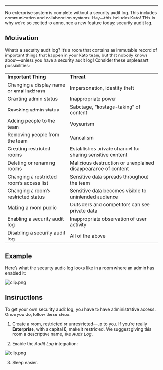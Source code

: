 ***

No enterprise system is complete without a security audit log. This includes communication and collaboration systems. Hey—this includes Kato! This is why we’re so excited to announce a new feature today: security audit log.

## Motivation

What’s a security audit log? It’s a room that contains an immutable record of important things that happen in your Kato team, but that nobody knows about—unless you have a security audit log! Consider these unpleasant possibilities:

<table>
    <tr>
        <td><b>Important Thing</b></td>
        <td><b>Threat</b></td>
    </tr>
    <tr>
        <td>Changing a display name or email address</td>
        <td>Impersonation, identity theft</td>
    </tr>
    <tr>
        <td>Granting admin status</td>
        <td>Inappropriate power</td>
    </tr>
    <tr>
        <td>Revoking admin status</td>
        <td>Sabotage, “hostage-taking” of content</td>
    </tr>
    <tr>
        <td>Adding people to the team</td>
        <td>Voyeurism</td>
    </tr>
    <tr>
        <td>Removing people from the team</td>
        <td>Vandalism</td>
    </tr>
    <tr>
        <td>Creating restricted rooms</td>
        <td>Establishes private channel for sharing sensitive content</td>
    </tr>
    <tr>
        <td>Deleting or renaming rooms</td>
        <td>Malicious destruction or unexplained disappearance of content</td>
    </tr>
    <tr>
        <td>Changing a restricted room’s access list</td>
        <td>Sensitive data spreads throughout the team</td>
    </tr>
    <tr>
        <td>Changing a room’s restricted status</td>
        <td>Sensitive data becomes visible to unintended audience</td>
    </tr>
    <tr>
        <td>Making a room public</td>
        <td>Outsiders and competitors can see private data</td>
    </tr>
    <tr>
        <td>Enabling a security audit log</td>
        <td>Inappropriate observation of user activity</td>
    </tr>
    <tr>
        <td>Disabling a security audit log</td>
        <td>All of the above</td>
    </tr>
</table>

## Example

Here’s what the security audio log looks like in a room where an admin has enabled it:

 ![clip.png](https://s3.amazonaws.com/kato-share/dbadff7e6df31ee34b53eb3bae1bbc9f8a3b51e8ede6828f14b02adbe9050d79/clip.png)
 
## Instructions

To get your own security audit log, you have to have administrative access. Once you do, follow these steps:

1. Create a room, restricted or unrestricted&#8212;up to you. If you’re really **Enterprise**, with a capital **E**, make it restricted. We suggest giving this room a descriptive name, like *Audit Log*.

2. Enable the *Audit Log* integration:

 ![clip.png](https://s3.amazonaws.com/kato-share/dc3dca0aa398f2d962001cf94f9d7b1fd0d0000fe502bb9b8dfa229b6194cb67/clip.png)

3. Sleep easier.

